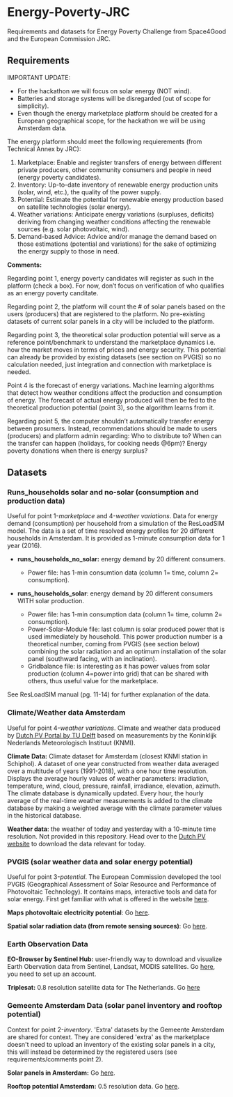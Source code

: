 # Energy-Poverty-JRC
Requirements and datasets for Energy Poverty Challenge from Space4Good and the European Commission JRC.


## Requirements

IMPORTANT UPDATE: 

* For the hackathon we will focus on solar energy (NOT wind).
* Batteries and storage systems will be disregarded (out of scope for simplicity). 
* Even though the energy marketplace platform should be created for a European geographical scope, for the hackathon we will be using Amsterdam data. 


The energy platform should meet the following requierements (from Technical Annex by JRC):
1.	Marketplace: Enable and register transfers of energy between different private producers, other community consumers and people in need (energy poverty candidates).
2.	Inventory: Up-to-date inventory of renewable energy production units (solar, wind, etc.), the quality of the power supply.
3.	Potential: Estimate the potential for renewable energy production based on satellite technologies (solar energy).
4.	Weather variations: Anticipate energy variations (surpluses, deficits) deriving from changing weather conditions affecting the renewable sources (e.g. solar photovoltaic, wind). 
5.	Demand-based Advice: Advice and/or manage the demand based on those estimations (potential and variations) for the sake of optimizing the energy supply to those in need.

**Comments:**

Regarding point 1, energy poverty candidates will register as such in the platform (check a box). For now, don’t focus on verification of who qualifies as an energy poverty canditate. 

Regarding point 2, the platform will count the # of solar panels based on the users (producers) that are registered to the platform. No pre-existing datasets of current solar panels in a city will be included to the platform. 

Regarding point 3, the theoretical solar production potential will serve as a reference point/benchmark to understand the marketplace dynamics i.e. how the market moves in terms of prices and energy security. This potential can already be provided by existing datasets (see section on PVGIS) so no calculation needed, just integration and connection with marketplace is needed.

Point 4 is the forecast of energy variations. Machine learning algorithms that detect how weather conditions affect the production and consumption of energy. The forecast of actual energy produced will then be fed to the theoretical production potential (point 3), so the algorithm learns from it.

Regarding point 5, the computer shouldn’t automatically transfer energy between prosumers. Instead, recommendations should be made to users (producers) and platform admin regarding: Who to distribute to? When can the transfer can happen (holidays, for cooking needs @6pm)? Energy poverty donations when there is energy surplus? 



## Datasets
### Runs_households solar and no-solar (consumption and production data)

Useful for point 1-*marketplace* and 4-*weather variations*. Data for energy demand (consumption) per household from a simulation of the ResLoadSIM model.  The data is a set of time resolved energy profiles for 20 different households in Amsterdam. It is provided as 1-minute consumption data for 1 year (2016). 

- **runs_households_no_solar:** energy demand by 20 different consumers. 
  - Power file: has 1-min consumtion data (column 1= time, column 2= consumption). 

- **runs_households_solar**: energy demand by 20 different consumers WITH solar production. 
  - Power file: has 1-min consumption data (column 1= time, column 2= consumption). 
  - Power-Solar-Module file: last column is solar produced power that is used immediately by household. This power production number is a theoretical number, coming from PVGIS (see section below) combining the solar radiation and an optimum installation of the solar panel (southward facing, with an inclination). 
  - Gridbalance file: is interesting as it has power values from solar production (column 4=power into grid) that can be shared with others, thus  useful value for the marketplace. 

See ResLoadSIM manual (pg. 11-14) for further explanation of the data.

### Climate/Weather data Amsterdam
Useful for point 4-*weather variations*. Climate and weather data produced by [Dutch PV Portal by TU Delft](https://www.tudelft.nl/en/eemcs/the-faculty/departments/electrical-sustainable-energy/photovoltaic-materials-and-devices/dutch-pv-portal/) based on measurements by the Koninklijk Nederlands Meteorologisch Instituut (KNMI).

**Climate Data:** Climate dataset for Amsterdam (closest KNMI station in Schiphol). A dataset of one year constructed from weather data averaged over a multitude of years (1991-2018), with a one hour time resolution. Displays the average hourly values of weather parameters: irradiation, temperature, wind, cloud, pressure, rainfall, irradiance, elevation, azimuth. The climate database is dynamically updated. Every hour, the hourly average of the real-time weather measurements is added to the climate database by making a weighted average with the climate parameter values in the historical database.

**Weather data**: the weather of today and yesterday with a 10-minute time resolution. Not provided in this repository. Head over to the [Dutch PV website](https://www.tudelft.nl/en/eemcs/the-faculty/departments/electrical-sustainable-energy/photovoltaic-materials-and-devices/dutch-pv-portal/) to download the data relevant for today.

### PVGIS  (solar weather data and solar energy potential)
Useful for point 3-*potential*. The European Commission developed the tool PVGIS (Geographical Assessment of Solar Resource and Performance of Photovoltaic Technology). It contains maps, interactive tools and data for solar energy. First get familiar with what is offered in the website [here](http://re.jrc.ec.europa.eu/pvg_static/en/intro_tools.html).

**Maps photovoltaic electricity potential**: Go [here](http://re.jrc.ec.europa.eu/pvg_download/map_index.html).

**Spatial solar radiation data (from remote sensing sources)**: Go [here](http://re.jrc.ec.europa.eu/pvg_download/data_download.html).


### Earth Observation Data
**EO-Browser by Sentinel Hub:** user-friendly way to download and visualize Earth Obervation data from Sentinel, Landsat, MODIS satellites. Go [here](https://apps.sentinel-hub.com/eo-browser/), you need to set up an account.

**Triplesat:** 0.8 resolution satellite data for The Netherlands. Go [here](https://www.satellietdataportaal.nl/)

### Gemeente Amsterdam Data (solar panel inventory and rooftop potential)
Context for point 2-*inventory*. 'Extra' datasets by the Gemeente Amsterdam are shared for context. They are considered 'extra' as the marketplace doesn't need to upload an inventory of the existing solar panels in a city, this will instead be determined by the registered users (see requirements/comments point 2). 

**Solar panels in Amsterdam:** Go [here](https://maps.amsterdam.nl/zonnepanelen/?LANG=en).

**Rooftop potential Amsterdam:** 0.5 resolution data. Go [here](https://www.zonatlas.nl/amsterdam/).








